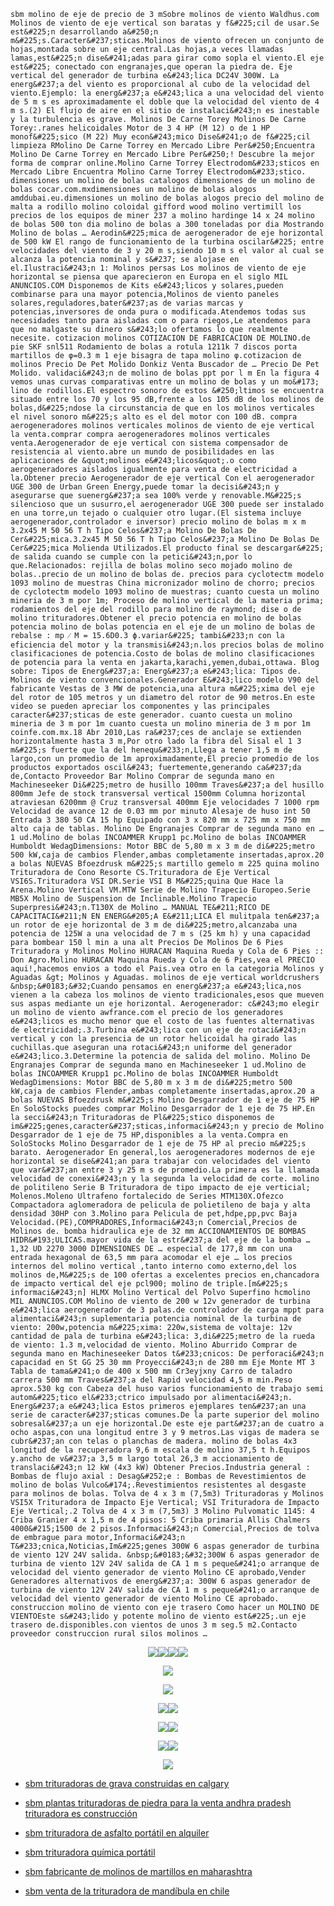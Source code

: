 
```
sbm molino de eje de precio de 3 mSobre molinos de viento Waldhus.com Molinos de viento de eje vertical son baratas y f&#225;cil de usar.Se est&#225;n desarrollando a&#250;n m&#225;s.Caracter&#237;sticas.Molinos de viento ofrecen un conjunto de hojas,montada sobre un eje central.Las hojas,a veces llamadas lamas,est&#225;n dise&#241;adas para girar como sopla el viento.El eje est&#225; conectado con engranajes,que operan la piedra de. Eje vertical del generador de turbina e&#243;lica DC24V 300W. La energ&#237;a del viento es proporcional al cubo de la velocidad del viento.Ejemplo: la energ&#237;a e&#243;lica a una velocidad del viento de 5 m s es aproximadamente el doble que la velocidad del viento de 4 m s.(2) El flujo de aire en el sitio de instalaci&#243;n es inestable y la turbulencia es grave. Molinos De Carne Torey Molinos De Carne Torey:.ranes helicoidales Motor de 3 4 HP (M 12) o de 1 HP monof&#225;sico (M 22) Muy econ&#243;mico Dise&#241;o de f&#225;cil limpieza RMolino De Carne Torrey en Mercado Libre Per&#250;Encuentra Molino De Carne Torrey en Mercado Libre Per&#250;! Descubre la mejor forma de comprar online.Molino Carne Torrey Electrodom&#233;sticos en Mercado Libre Encuentra Molino Carne Torrey Electrodom&#233;stico. dimensiones un molino de bolas catalogos dimensiones de un molino de bolas cocar.com.mxdimensiones un molino de bolas alogos amddubai.eu.dimensiones un molino de bolas alogos precio del molino de malta a rodillo molino coloidal gifford wood molino vertimill los precios de los equipos de miner 237 a molino hardinge 14 x 24 molino de bolas 500 ton dia molino de bolas a 300 toneladas por dia Mostrando Molino de bolas … Aerodin&#225;mica de aerogenerador de eje horizontal de 500 kW El rango de funcionamiento de la turbina oscilar&#225; entre velocidades del viento de 3 y 20 m s,siendo 10 m s el valor al cual se alcanza la potencia nominal y s&#237; se alojase en el.Ilustraci&#243;n 1: Molinos persas Los molinos de viento de eje horizontal se piensa que aparecieron en Europa en el siglo MIL ANUNCIOS.COM Disponemos de Kits e&#243;licos y solares,pueden combinarse para una mayor potencia,Molinos de viento paneles solares,reguladores,bater&#237;as de varias marcas y potencias,inversores de onda pura o modificada.Atendemos todas sus necesidades tanto para aisladas com o para riegos,Le atendemos para que no malgaste su dinero s&#243;lo ofertamos lo que realmente necesite. cotizacion molinos COTIZACION DE FABRICACION DE MOLINO.de pie SKF snl511 Rodamiento de bolas a rotula 1211k 7 discos porta martillos de φ=0.3 m 1 eje bisagra de tapa molino φ.cotizacion de molinos Precio De Pet Molido Donkiz Venta Buscador de … Precio De Pet Molido. validaci&#243;n de molino de bolas ppt por l m En la figura 4 vemos unas curvas comparativas entre un molino de bolas y un mo&#173; lino de rodillos.El espectro sonoro de estos &#250;ltimos se encuentra situado entre los 70 y los 95 dB,frente a los 105 dB de los molinos de bolas,d&#225;ndose la circunstancia de que en los molinos verticales el nivel sonoro m&#225;s alto es el del motor con 100 dB. compra aerogeneradores molinos verticales molinos de viento de eje vertical la venta.comprar compra aerogeneradores molinos verticales venta.Aerogenerador de eje vertical con sistema compensador de resistencia al viento.abre un mundo de posibilidades en las aplicaciones de &quot;molinos e&#243;licos&quot;.o como aerogeneradores aislados igualmente para venta de electricidad a la.Obtener precio Aerogenerador de eje vertical Con el aerogenerador UGE 300 de Urban Green Energy,puede tomar la decisi&#243;n y asegurarse que suenerg&#237;a sea 100% verde y renovable.M&#225;s silencioso que un susurro,el aerogenerador UGE 300 puede ser instalado en una torre,un tejado o cualquier otro lugar.(El sistema incluye aerogenerador,controlador e inversor) precio molino de bolas m x m 3.2x45 M 50 56 T h Tipo Celos&#237;a Molino De Bolas De Cer&#225;mica.3.2x45 M 50 56 T h Tipo Celos&#237;a Molino De Bolas De Cer&#225;mica Molienda Utilizados.El producto final se descargar&#225; de salida cuando se cumple con la petici&#243;n,por lo que.Relacionados: rejilla de bolas molino seco mojado molino de bolas..precio de un molino de bolas de. precios para cyclotectm modelo 1093 molino de muestras China micronizador molino de chorro; precios de cyclotectm modelo 1093 molino de muestras; cuanto cuesta un molino mineria de 3 m por 1m; Proceso de molino vertical de la materia prima; rodamientos del eje del rodillo para molino de raymond; dise o de molino trituradores.Obtener el precio potencia en molino de bolas potencia molino de bolas potencia en el eje de un molino de bolas de rebalse : mp ⁄ M = 15.6D0.3 ϕ.variar&#225; tambi&#233;n con la eficiencia del motor y la transmisi&#243;n.los precios bolas de molino clasificaciones de potencia.Costo de bolas de molino clasificaciones de potencia para la venta en jakarta,karachi,yemen,dubai,ottawa. Blog sobre: Tipos de Energ&#237;a: Energ&#237;a e&#243;lica: Tipos de. Molinos de viento convencionales.Generador E&#243;lico modelo V90 del fabricante Vestas de 3 MW de potencia,una altura m&#225;xima del eje del rotor de 105 metros y un diametro del rotor de 90 metros.En este video se pueden apreciar los componentes y las principales caracter&#237;sticas de este generador. cuanto cuesta un molino mineria de 3 m por 1m cuanto cuesta un molino mineria de 3 m por 1m coinfe.com.mx.18 Abr 2010,Las ra&#237;ces de anclaje se extienden horizontalmente hasta 3 m,Por otro lado la fibra del Sisal el 1 3 m&#225;s fuerte que la del henequ&#233;n,Llega a tener 1,5 m de largo,con un promedio de 1m aproximadamente,El precio promedio de los productos exportados oscil&#243; fuertemente,generando ca&#237;da de,Contacto Proveedor Bar Molino Comprar de segunda mano en Machineseeker Di&#225;metro de husillo 100mm Traves&#237;a del husillo 800mm Jefe de stock transversal vertical 1500mm Columna horizontal atraviesan 6200mm @ Cruz transversal 400mm Eje velocidades 7 1000 rpm Velocidad de avance 12 de 0.03 mm por minuto Alesaje de huso int 50 Entrada 3 380 50 CA 15 hp Equipado con 3 x 820 mm x 725 mm x 750 mm alto caja de tablas. Molino De Engranajes Comprar de segunda mano en … 1 ud.Molino de bolas INCOAMMER Krupp1 pc.Molino de bolas INCOAMMER Humboldt WedagDimensions: Motor BBC de 5,80 m x 3 m de di&#225;metro 500 kW,caja de cambios Flender,ambas completamente insertadas,aprox.20 a bolas NUEVAS Bfoezdrusk m&#225;s martillo gemelo m 225 quina molino Trituradora de Cono Resorte CS.Trituradora de Eje Vertical VSI6S.Trituradora VSI DR.Serie VSI B M&#225;quina Que Hace la Arena.Molino Vertical VM.MTW Serie de Molino Trapecio Europeo.Serie MB5X Molino de Suspension de Inclinable.Molino Trapecio Superpresi&#243;n.T130X de Molino … MANUAL TE&#211;RICO DE CAPACITACI&#211;N EN ENERG&#205;A E&#211;LICA El mulitpala ten&#237;a un rotor de eje horizontal de 3 m de di&#225;metro,alcanzaba una potencia de 125W a una velocidad de 7 m s (25 km h) y una capacidad para bombear 150 l min a una alt Precios De Molinos De 6 Pies Trituradora y Molinos Molino HURACAN Maquina Rueda y Cola de 6 Pies :: Don Agro.Molino HURACAN Maquina Rueda y Cola de 6 Pies,vea el PRECIO aqui!,hacemos envios a todo el Pais.vea otro en la categoria Molinos y Aguadas &gt; Molinos y Aguadas. molinos de eje vertical worldcrushers &nbsp;&#0183;&#32;Cuando pensamos en energ&#237;a e&#243;lica,nos vienen a la cabeza los molinos de viento tradicionales,esos que mueven sus aspas mediante un eje horizontal. Aerogenerador: c&#243;mo elegir un molino de viento awfrance.com el precio de los generadores e&#243;licos es mucho menor que el costo de las fuentes alternativas de electricidad;.3.Turbina e&#243;lica con un eje de rotaci&#243;n vertical y con la presencia de un rotor helicoidal ha girado las cuchillas.que aseguran una rotaci&#243;n uniforme del generador e&#243;lico.3.Determine la potencia de salida del molino. Molino De Engranajes Comprar de segunda mano en Machineseeker 1 ud.Molino de bolas INCOAMMER Krupp1 pc.Molino de bolas INCOAMMER Humboldt WedagDimensions: Motor BBC de 5,80 m x 3 m de di&#225;metro 500 kW,caja de cambios Flender,ambas completamente insertadas,aprox.20 a bolas NUEVAS Bfoezdrusk m&#225;s Molino Desgarrador de 1 eje de 75 HP En SoloStocks puedes comprar Molino Desgarrador de 1 eje de 75 HP.En la secci&#243;n Trituradoras de Pl&#225;stico disponemos de im&#225;genes,caracter&#237;sticas,informaci&#243;n y precio de Molino Desgarrador de 1 eje de 75 HP,disponibles a la venta.Compra en SoloStocks Molino Desgarrador de 1 eje de 75 HP al precio m&#225;s barato. Aerogenerador En general,los aerogeneradores modernos de eje horizontal se dise&#241;an para trabajar con velocidades del viento que var&#237;an entre 3 y 25 m s de promedio.La primera es la llamada velocidad de conexi&#243;n y la segunda la velocidad de corte. molino de politileno Serie B Trituradora de tipo impacto de eje verticial; Molenos.Moleno Ultrafeno fortalecido de Series MTM130X.Ofezco Compactadora aglomeradora de pelicula de polietileno de baja y alta densidad 30HP con 3.Molino para Pelicula de pet,hdpe,pp,pvc Baja Velocidad.(PE),COMPRADORES,Informaci&#243;n Comercial,Precios de Molinos de. bomba hidraulica eje de 32 mm ACCIONAMIENTOS DE BOMBAS HIDR&#193;ULICAS.mayor vida de la estr&#237;a del eje de la bomba … 1,32 UD 2270 3000 DIMENSIONES DE … especial de 177,8 mm con una entrada hexagonal de 63,5 mm para acomodar el eje … los precios internos del molino vertical ,tanto interno como externo,del los molinos de,M&#225;s de 100 ofertas a excelentes precios en,chancadora de impacto vertical del eje pcl900; molino de triple.[m&#225;s informaci&#243;n] HLMX Molino Vertical del Polvo Superfino hcmolino MIL ANUNCIOS.COM Molino de viento de 200 w 12v generador de turbina e&#243;lica aerogenerador de 3 palas.de controlador de carga mppt para alimentaci&#243;n suplementaria potencia nominal de la turbina de viento: 200w,potencia m&#225;xima: 220w,sistema de voltaje: 12v cantidad de pala de turbina e&#243;lica: 3,di&#225;metro de la rueda de viento: 1.3 m,velocidad de viento. Molino Aburrido Comprar de segunda mano en Machineseeker Datos t&#233;cnicos: De perforaci&#243;n capacidad en St GG 25 30 mm Proyecci&#243;n de 280 mm Eje Monte MT 3 Tabla de tama&#241;o de 400 x 500 mm Cr3eyjxny Carro de taladro carrera 500 mm Traves&#237;a del Rapid velocidad 4,5 m min.Peso aprox.530 kg con Cabeza del huso varios funcionamiento de trabajo semi autom&#225;tico el&#233;ctrico impulsado por alimentaci&#243;n. Energ&#237;a e&#243;lica Estos primeros ejemplares ten&#237;an una serie de caracter&#237;sticas comunes.De la parte superior del molino sobresal&#237;a un eje horizontal.De este eje part&#237;an de cuatro a ocho aspas,con una longitud entre 3 y 9 metros.Las vigas de madera se cubr&#237;an con telas o planchas de madera. molino de bolas 4x3 longitud de la recuperadora 9,6 m escala de molino 37,5 t h.Equipos y.ancho de v&#237;a 3,5 m largo total 26,3 m accionamiento de translaci&#243;n 12 kW (4x3 kW) Obtener Precios.Industria general : Bombas de flujo axial : Desag&#252;e : Bombas de Revestimientos de molino de bolas Vulco&#174;.Revestimientos resistentes al desgaste para molinos de bolas. Tolva de 4 x 3 m (7,5m3) Trituradoras y Molinos VSI5X Trituradora de Impacto Eje Vertical; VSI Trituradora de Impacto Eje Vertical;.2 Tolva de 4 x 3 m (7,5m3) 3 Molino Pulvomatic 1145: 4 Criba Granier 4 x 1,5 m de 4 pisos: 5 Criba primaria Allis Chalmers 4000&#215;1500 de 2 pisos.Informaci&#243;n Comercial,Precios de tolva de embrague para motor,Informaci&#243;n T&#233;cnica,Noticias,Im&#225;genes 300W 6 aspas generador de turbina de viento 12V 24V salida. &nbsp;&#0183;&#32;300W 6 aspas generador de turbina de viento 12V 24V salida de CA 1 m s peque&#241;o arranque de velocidad del viento generador de viento Molino CE aprobado,Vender Generadores alternativos de energ&#237;a: 300W 6 aspas generador de turbina de viento 12V 24V salida de CA 1 m s peque&#241;o arranque de velocidad del viento generador de viento Molino CE aprobado. construccion molino de viento con eje trasero Como hacer un MOLINO DE VIENTOEste s&#243;lido y potente molino de viento est&#225;.un eje trasero de.disponibles.con vientos de unos 3 m seg.5 m2.Contacto proveedor construccion rural silos molinos … 
```

<div align="center">

<a href="https://es-mill.shibang-china.com/github&k=sbm+molino+de+eje+de+precio+de+3+m"><img src="https://static.shibang-china.com/es/mill/index.jpg"></a><a href="https://es-mill.shibang-china.com/materials.htmlgithub&k=sbm+molino+de+eje+de+precio+de+3+m"><img src="https://static.shibang-china.com/es/mill/materials.jpg"></a><a href="https://es-mill.shibang-china.com/about.htmlgithub&k=sbm+molino+de+eje+de+precio+de+3+m"><img src="https://static.shibang-china.com/es/mill/about.jpg"></a><a href="https://es-mill.shibang-china.com/contact.htmlgithub&k=sbm+molino+de+eje+de+precio+de+3+m"><img src="https://static.shibang-china.com/es/mill/contact.jpg"></a>

<a href="https://es-mill.shibang-china.com/github&k=sbm+molino+de+eje+de+precio+de+3+m"><img src="https://static.shibang-china.com/es/mill/banner.jpg"></a>

<a href="https://swt.shibang-china.com/github&k=sbm+molino+de+eje+de+precio+de+3+m"><img src="https://static.shibang-china.com/es/mill/chat.jpg"></a>

<a href="https://es-mill.shibang-china.com/products/vertical-roller-mill.htmlgithub&k=sbm+molino+de+eje+de+precio+de+3+m"><img src="https://static.shibang-china.com/es/mill/vertical.jpg"></a><a href="https://es-mill.shibang-china.com/products/raymond-mill.htmlgithub&k=sbm+molino+de+eje+de+precio+de+3+m"><img src="https://static.shibang-china.com/es/mill/raymond.jpg"></a>

<a href="https://es-mill.shibang-china.com/products/ultrafine-grinding-mill.htmlgithub&k=sbm+molino+de+eje+de+precio+de+3+m"><img src="https://static.shibang-china.com/es/mill/ultrafine.jpg"></a><a href="https://es-mill.shibang-china.com/products/trapezium-grinding-mill.htmlgithub&k=sbm+molino+de+eje+de+precio+de+3+m"><img src="https://static.shibang-china.com/es/mill/trapezium.jpg"></a>

<a href="https://es-mill.shibang-china.com/products/ball-mill.htmlgithub&k=sbm+molino+de+eje+de+precio+de+3+m"><img src="https://static.shibang-china.com/es/mill/ball.jpg"></a><a href="https://es-mill.shibang-china.com/products/hammer-mill.htmlgithub&k=sbm+molino+de+eje+de+precio+de+3+m"><img src="https://static.shibang-china.com/es/mill/hammer.jpg"></a>

<a href="https://swt.shibang-china.com/github&k=sbm+molino+de+eje+de+precio+de+3+m"><img src="https://static.shibang-china.com/es/mill/case.jpg"></a>

</div>


* [sbm trituradoras de grava construidas en calgary](sbm%20trituradoras%20de%20grava%20construidas%20en%20calgary.md)

* [sbm plantas trituradoras de piedra para la venta andhra pradesh trituradora es construcción](sbm%20plantas%20trituradoras%20de%20piedra%20para%20la%20venta%20andhra%20pradesh%20trituradora%20es%20construcci%C3%B3n.md)

* [sbm trituradora de asfalto portátil en alquiler](sbm%20trituradora%20de%20asfalto%20port%C3%A1til%20en%20alquiler.md)

* [sbm trituradora química portátil](sbm%20trituradora%20qu%C3%ADmica%20port%C3%A1til.md)

* [sbm fabricante de molinos de martillos en maharashtra](sbm%20fabricante%20de%20molinos%20de%20martillos%20en%20maharashtra.md)

* [sbm venta de la trituradora de mandíbula en chile](sbm%20venta%20de%20la%20trituradora%20de%20mand%C3%ADbula%20en%20chile.md)